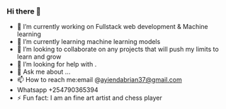 ### Hi there 👋


- 🔭 I’m currently working on Fullstack web development & Machine learning
- 🌱 I’m currently learning machine learning models
- 👯 I’m looking to collaborate on any projects that will push my limits to learn and grow
- 🤔 I’m looking for help with .
- 💬 Ask me about ...
- 📫 How to reach me:email @ayiendabrian37@gmail.com 
- Whatsapp +254790365394
- ⚡ Fun fact: I am an fine art artist and chess player
